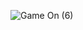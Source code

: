 
![Game On (6)](https://github.com/naldo178/NALDO_SILVA.github.io/assets/87744405/81bcdf76-a4a3-4c29-9125-e08c189c867e)

